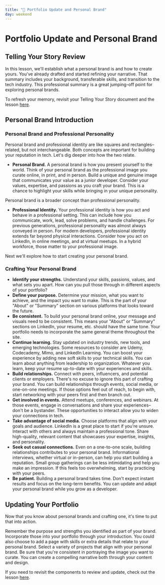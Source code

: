 ```yaml
---
title: "📓 Portfolio Update and Personal Brand"
day: weekend
---
```


# Portfolio Update and Personal Brand
## Telling Your Story Review
In this lesson, we'll establish what a personal brand is and how to create yours. You've already drafted and started refining your narrative. That summary includes your background, transferable skills, and transition to the tech industry. This professional summary is a great jumping-off point for exploring personal brands.

To refresh your memory, revisit your Telling Your Story document and the lesson [here](https://full-time.learnhowtoprogram.com/career-services/applying-for-internships-and-jobs/telling-your-story).

## Personal Brand Introduction

### Personal Brand and Professional Personality

Personal brand and professional identity are like squares and rectangles–related, but not interchangeable. Both concepts are important for building your reputation in tech. Let's dig deeper into how the two relate.

* **Personal Brand.** A personal brand is how you present yourself to the world. Think of your personal brand as the professional image you curate online, in print, and in person. Build a unique and genuine image that communicates your value as a junior developer. Consider your values, expertise, and passions as you craft your brand. This is a chance to highlight your skills while bringing in your unique personality.
  
Personal brand is a broader concept than professional personality.

* **Professional Identity.** Your professional identity is how you act and behave in a professional setting. This can include how you communicate, work, lead, solve problems, and handle challenges. For previous generations, professional personality was almost always conveyed in person. For modern developers, professional identity extends far beyond physical interactions. Consider how you act on LinkedIn, in online meetings, and at virtual meetups. In a hybrid workforce, those matter to your professional image.

Next we'll explore how to start creating your personal brand.

### Crafting Your Personal Brand

* **Identify your strengths.** Understand your skills, passions, values, and what sets you apart. How can you pull those through in different aspects of your portfolio?
* **Define your purpose.** Determine your mission, what you want to achieve, and the impact you want to make. This is the part of your "About" or "Summary" section on various platforms that looks toward the future.
* **Be consistent.** To build your personal brand online, your message and visuals need to be consistent. This means your "About" or "Summary" sections on LinkedIn, your resume, etc. should have the same tone. Your portfolio needs to incorporate the same general theme throughout the site.
* **Continue learning.** Stay updated on industry trends, new tools, and emerging technologies. Some resources to consider are Udemy, Codecademy, Mimo, and LinkedIn Learning. You can boost your experience by adding new soft skills to your technical skills. You can learn about anything from leadership to organization. Whatever you learn, keep your resume up-to-date with your experiences and skills.
* **Build relationships.** Connect with peers, influencers, and potential clients or employers. There's no excuse to ignore this part of crafting your brand. You can build relationships through events, social media, or one-on-one meetings. If those options feel out of reach, to begin with, start networking with your peers first and then branch out.
* **Get involved in events.** Attend meetups, conferences, and webinars. At those events, engage in conversations and share your experiences–don't be a bystander. These opportunities to interact allow you to widen your connections in tech.
* **Take advantage of social media.** Choose platforms that align with your goals and audience. LinkedIn is a great place to start if you're unsure. Interact with others and always maintain a professional tone. Share high-quality, relevant content that showcases your expertise, insights, and personality.
* **Seek out casual connections.** Even on a one-to-one scale, building relationships contributes to your personal brand. Informational interviews, whether virtual or in-person, can help you start building a reputation. Small group gatherings can be less intimidating and help you make an impression. If this feels too overwhelming, start by practicing with your peers.
* **Be patient.** Building a personal brand takes time. Don't expect instant results and focus on the long-term benefits. You can update and adapt your personal brand while you grow as a developer. 

## Updating Your Portfolio
Now that you know about personal brands and crafting one, it's time to put that into action.

Remember the purpose and strengths you identified as part of your brand. Incorporate those into your portfolio through your introduction. You could also choose to add a page with skills or extra details that relate to your personal brand. Select a variety of projects that align with your personal brand. Be sure that you're consistent in portraying the image you want to curate. You can create a compelling narrative both through your content and design.

If you need to revisit the components to review and update, check out the lesson [here](https://full-time.learnhowtoprogram.com/career-services/applying-for-internships-and-jobs/building-a-compelling-portfolio).


